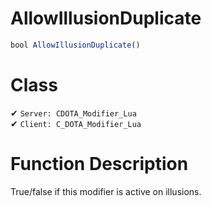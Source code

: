 # AllowIllusionDuplicate
```js	
bool AllowIllusionDuplicate()
```
# Class
✔ `Server: CDOTA_Modifier_Lua`  
✔ `Client: C_DOTA_Modifier_Lua`  

# Function Description
True/false if this modifier is active on illusions.
